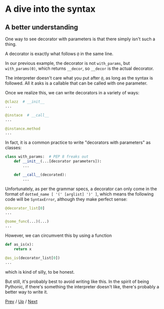 # A dive into the syntax

## A better understanding

One way to see decorator with parameters is that there simply isn't such a thing.

A decorator is exactly what follows `@` in the same line.

In our previous example, the decorator is not `with_params`,
but `with_params(0)`, which returns `__decor`,
so `__decor` is the actual decorator.

The interpreter doesn't care what you put after `@`, as long as the syntax is followed.
All it asks is a callable that can be called with one parameter.

Once we realize this, we can write decorators in a variety of ways:

```python
@clazz  # __init__
...

@instace  # __call__
...

@instance.method
...
```

In fact, it is a common practice to write "decorators with parameters" as classes:

```python
class with_params:  # PEP 8 freaks out
    def __init__(...[decorator parameters]):
        ...

    def __call__(decorated):
        ...
```

Unfortunately, as per the grammar specs,
a decorator can only come in the format of `dotted_name [ '(' [arglist] ')' ]`,
which means the following code will be `SyntaxError`, although they make perfect sense:

```python
@decorator_list[0]
...

@some_func(...)(...)
...
```

However, we can circumvent this by using a function

```python
def as_is(x):
    return x

@as_is(decorator_list[0])
...
```

which is kind of silly, to be honest.

But still, it's probably best to avoid writing like this.
In the spirit of being Pythonic, if there's something the interpreter doesn't like,
there's probably a better way to write it.

[Prev](../2-params/README.md) /
[Up](../README.md) /
[Next](../4-order/README.md)
